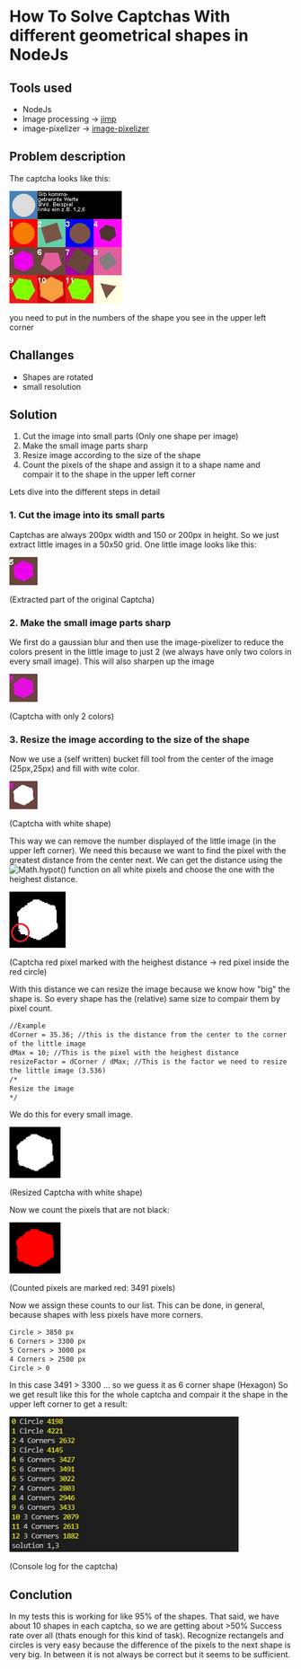 # How To Solve Captchas With different geometrical shapes in NodeJs #

## Tools used ##
* NodeJs
* Image processing -> [jimp](https://github.com/oliver-moran/jimp)
* image-pixelizer -> [image-pixelizer](https://www.npmjs.com/package/image-pixelizer)

## Problem description ##

The captcha looks like this:

![ks](/docs/filejoker.png)

you need to put in the numbers of the shape you see in the upper left corner

## Challanges ##
* Shapes are rotated
* small resolution

## Solution ##
1. Cut the image into small parts (Only one shape per image)
2. Make the small image parts sharp
3. Resize image according to the size of the shape
4. Count the pixels of the shape and assign it to a shape name and compair it to the shape in the upper left corner

Lets dive into the different steps in detail

### 1. Cut the image into its small parts ###
Captchas are always 200px width and 150 or 200px in height. So we just extract little images in a 50x50 grid. One little image looks like this:

![ks](/docs/out5.png)

(Extracted part of the original Captcha)

### 2. Make the small image parts sharp ###
We first do a gaussian blur and then use the image-pixelizer to reduce the colors present in the little image to just 2 (we always have only two colors in every small image).
This will also sharpen up the image

![ks](/docs/out5_1.png)

(Captcha with only 2 colors)

### 3. Resize the image according to the size of the shape ###
Now we use a (self written) bucket fill tool from the center of the image (25px,25px) and fill with wite color.

![ks](/docs/out5_2.png)

(Captcha with white shape)


This way we can remove the number displayed of the little image (in the upper left corner). We need this because we want to find the pixel with the greatest distance from the center next. We can get the distance using the ![Math.hypot()](https://developer.mozilla.org/en-US/docs/Web/JavaScript/Reference/Global_Objects/Math/hypot?retiredLocale=de) function on all white pixels and choose the one with the heighest distance.

![ks](/docs/out5_3_withDistance.png)

(Captcha red pixel marked with the heighest distance -> red pixel inside the red circle)


With this distance we can resize the image because we know how "big" the shape is. So every shape has the (relative) same size to compair them by pixel count. 

```
//Example
dCorner = 35.36; //this is the distance from the center to the corner of the little image
dMax = 10; //This is the pixel with the heighest distance
resizeFactor = dCorner / dMax; //This is the factor we need to resize the little image (3.536)
/*
Resize the image
*/
```
We do this for every small image.

![ks](/docs/out5_4.png)

(Resized Captcha with white shape)

Now we count the pixels that are not black:

![ks](/docs/out5_5.png)

(Counted pixels are marked red: 3491 pixels)

Now we assign these counts to our list. This can be done, in general, because shapes with less pixels have more corners.

```
Circle > 3850 px
6 Corners > 3300 px
5 Corners > 3000 px
4 Corners > 2500 px
Circle > 0
```

In this case 3491 > 3300 ... so we guess it as 6 corner shape (Hexagon) 
So we get result like this for the whole captcha and compair it the shape in the upper left corner to get a result:

![ks](/docs/consoleOutFilejoker.PNG)

(Console log for the captcha)


## Conclution ##

In my tests this is working for like 95% of the shapes. That said, we have about 10 shapes in each captcha, so we are getting about >50% Success rate over all (thats enough for this kind of task). Recognize rectangels and circles is very easy because the difference of the pixels to the next shape is very big. 
In between it is not always be correct but it seems to be sufficient. 
